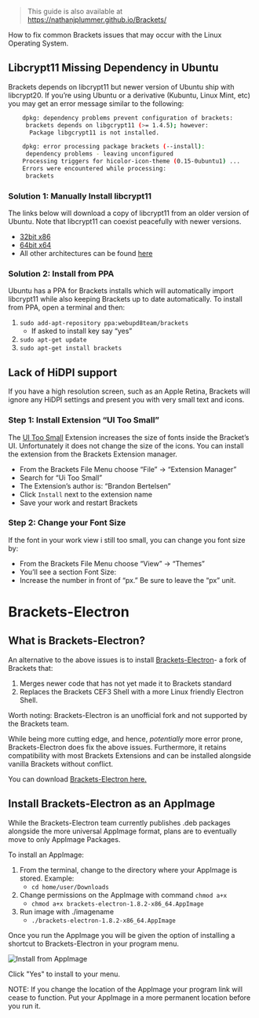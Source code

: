 > This guide is also available at https://nathanjplummer.github.io/Brackets/

How to fix common Brackets issues that may occur with the Linux Operating System.

## Libcrypt11 Missing Dependency in Ubuntu

Brackets depends on libcrypt11 but newer version of Ubuntu ship with libcrypt20. If you’re using Ubuntu or a derivative (Kubuntu, Linux Mint, etc) you may get an error message similar to the following:

```bash
    dpkg: dependency problems prevent configuration of brackets:
     brackets depends on libgcrypt11 (>= 1.4.5); however:
      Package libgcrypt11 is not installed.

    dpkg: error processing package brackets (--install):
     dependency problems - leaving unconfigured
    Processing triggers for hicolor-icon-theme (0.15-0ubuntu1) ...
    Errors were encountered while processing:
     brackets
```

### Solution 1: Manually Install libcrypt11

The links below will download a copy of libcrypt11 from an older version of Ubuntu. Note that libcrypt11 can coexist peacefully with newer versions.

*   [32bit x86](https://launchpad.net/ubuntu/+archive/primary/+files/libgcrypt11_1.5.3-2ubuntu4.2_i386.deb)
*   [64bit x64](https://launchpad.net/ubuntu/+archive/primary/+files/libgcrypt11_1.5.3-2ubuntu4.2_amd64.deb)
*   All other architectures can be found [here](https://launchpad.net/ubuntu/+source/libgcrypt11)

### Solution 2: Install from PPA

Ubuntu has a PPA for Brackets installs which will automatically import libcrypt11 while also keeping Brackets up to date automatically. To install from PPA, open a terminal and then:

1.  `sudo add-apt-repository ppa:webupd8team/brackets`
    *   If asked to install key say “yes”
2.  `sudo apt-get update`
3.  `sudo apt-get install brackets`

## Lack of HiDPI support

If you have a high resolution screen, such as an Apple Retina, Brackets will ignore any HiDPI settings and present you with very small text and icons.

### Step 1: Install Extension “UI Too Small”

The [UI Too Small](https://github.com/1beb/ui-too-small) Extension increases the size of fonts inside the Bracket’s UI. Unfortunately it does not change the size of the icons. You can install the extension from the Brackets Extension manager.

*   From the Brackets File Menu choose “File” -> “Extension Manager”
*   Search for “Ui Too Small”
*   The Extension’s author is: “Brandon Bertelsen”
*   Click `Install` next to the extension name
*   Save your work and restart Brackets

### Step 2: Change your Font Size

If the font in your work view i still too small, you can change you font size by:

*   From the Brackets File Menu choose “View” -> “Themes”
*   You’ll see a section Font Size:
*   Increase the number in front of “px.” Be sure to leave the “px” unit.

# Brackets-Electron

## What is Brackets-Electron?

An alternative to the above issues is to install [Brackets-Electron](https://github.com/zaggino/brackets-electron)- a fork of Brackets that:

1.  Merges newer code that has not yet made it to Brackets standard
2.  Replaces the Brackets CEF3 Shell with a more Linux friendly Electron Shell.

Worth noting: Brackets-Electron is an unofficial fork and not supported by the Brackets team.

While being more cutting edge, and hence, _potentially_ more error prone, Brackets-Electron does fix the above issues. Furthermore, it retains compatibility with most Brackets Extensions and can be installed alongside vanilla Brackets without conflict.

You can download [Brackets-Electron here.](https://github.com/zaggino/brackets-electron/releases)

## Install Brackets-Electron as an AppImage

While the Brackets-Electron team currently publishes .deb packages alongside the more universal AppImage format, plans are to eventually move to only AppImage Packages.

To install an AppImage:

1.  From the terminal, change to the directory where your AppImage is stored. Example:
    *   `cd home/user/Downloads`
2.  Change permissions on the AppImage with command `chmod a+x`
    *   `chmod a+x brackets-electron-1.8.2-x86_64.AppImage`
3.  Run image with ./imagename
    *   `./brackets-electron-1.8.2-x86_64.AppImage`

Once you run the AppImage you will be given the option of installing a shortcut to Brackets-Electron in your program menu.


![Install from AppImage](https://nathanjplummer.github.io/Brackets/images/appimage.jpg)

Click "Yes" to install to your menu.

NOTE: If you change the location of the AppImage your program link will cease to function. Put your AppImage in a more permanent location before you run it.